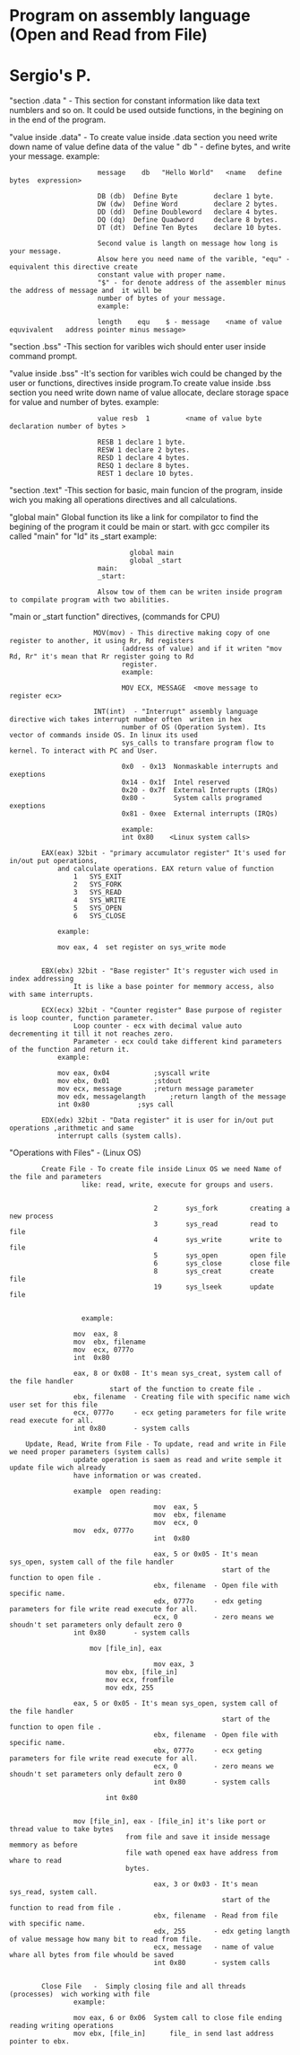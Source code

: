 # Program on assembly language (Open and Read from File)
# Sergio's P.
"section .data "	- This section for constant information like data text numblers and so on. It could be used 
			  outside functions, in the begining on in the end of the program.

"value inside .data"	- To create value inside .data section you need write down name of value define data 
                          of the value " db " - define bytes, and write your message. 
                          example:
                          
                          message    db   "Hello World"   <name   define bytes  expression>
                          
                          DB (db)  Define Byte         declare 1 byte.
                          DW (dw)  Define Word         declare 2 bytes.
                          DD (dd)  Define Doubleword   declare 4 bytes.
                          DQ (dq)  Define Quadword     declare 8 bytes.
                          DT (dt)  Define Ten Bytes    declare 10 bytes.
                          
                          Second value is langth on message how long is your message.
                          Alsow here you need name of the varible, "equ" - equivalent this directive create
                          constant value with proper name. 
                          "$" - for denote address of the assembler minus the address of message and  it will be 
                          number of bytes of your message.
                          example:
                          
                          length    equ    $ - message    <name of value  equvivalent   address pointer minus message>

"section .bss"		 -This section for varibles wich should enter user inside command prompt.

"value inside .bss"	 -It's section for varibles wich could be changed by the user or 
                          functions, directives inside program.To create value inside .bss section you need 
                          write down name of value allocate, declare storage space for value and number of bytes.
                          example:
                          
                          value resb  1         <name of value byte declaration number of bytes >
                          
                          RESB 1 declare 1 byte.
                          RESW 1 declare 2 bytes.
                          RESD 1 declare 4 bytes.
                          RESQ 1 declare 8 bytes.
                          REST 1 declare 10 bytes.

"section .text"		 -This section for basic, main funcion of the program, inside wich you making all operations
			  directives and all calculations.

"global main"	          Global function its like a link for compilator to find the begining of the program 
                          it could be main or start. with gcc compiler its  called "main" for "Id" its  _start
                          example:
                    
                                  global main
                                  global _start
                          main:
                          _start:
                    
                          Alsow tow of them can be writen inside program to compilate program with two abilities. 


"main or _start function"  directives, (commands for CPU) 
                          
                         MOV(mov) - This directive making copy of one register to another, it using Rr, Rd registers 
                                (address of value) and if it writen "mov Rd, Rr" it's mean that Rr register going to Rd 
                                register.
                                example:
                                
                                MOV ECX, MESSAGE  <move message to register ecx>
                                
                         INT(int)  - "Interrupt" assembly language directive wich takes interrupt number often  writen in hex
                                number of OS (Operation System). Its vector of commands inside OS. In linux its used 
                                sys_calls to transfare program flow to kernel. To interact with PC and User.
                                
                                0x0  - 0x13  Nonmaskable interrupts and exeptions
                                0x14 - 0x1f  Intel reserved
                                0x20 - 0x7f  External Interrupts (IRQs)
                                0x80 -       System calls programed exeptions
                                0x81 - 0xee  External interrupts (IRQs)
                                
                                example:
                                int 0x80    <Linux system calls>
			
			EAX(eax) 32bit - "primary accumulator register" It's used for in/out put operations, 
				and calculate operations. EAX return value of function
					1	SYS_EXIT	
					2	SYS_FORK		
					3	SYS_READ	
					4	SYS_WRITE
					5	SYS_OPEN
					6	SYS_CLOSE

				example:
				
				mov eax, 4	set register on sys_write mode

			
			EBX(ebx) 32bit - "Base register" It's reguster wich used in index addressing
			        It is like a base pointer for memmory access, also with same interrupts. 

			ECX(ecx) 32bit - "Counter register" Base purpose of register is loop counter, function parameter.
			        Loop counter - ecx with decimal value auto decrementing it till it not reaches zero.
			        Parameter - ecx could take different kind parameters of the function and return it.
				example:

				mov eax, 0x04			;syscall write
				mov ebx, 0x01			;stdout
				mov ecx, message		;return message parameter
				mov edx, messagelangth 		;return langth of the message
				int 0x80			;sys call

			EDX(edx) 32bit - "Data register" it is user for in/out put operations ,arithmetic and same
				interrupt calls (system calls).



"Operations with Files"	- (Linux OS) 

			Create File - To create file inside Linux OS we need Name of the file and parameters
				      like: read, write, execute for groups and users.


                                        2       sys_fork        creating a new process
                                        3       sys_read        read to file
                                        4       sys_write       write to file
                                        5       sys_open        open file
                                        6       sys_close       close file
                                        8       sys_creat       create file
                                        19      sys_lseek       update file


				      example:

					mov  eax, 8
					mov  ebx, filename
					mov  ecx, 0777o
					int  0x80

					eax, 8 or 0x08 - It's mean sys_creat, system call of the file handler
							 start of the function to create file .
					ebx, filename  - Creating file with specific name wich user set for this file
					ecx, 0777o     - ecx geting parameters for file write read execute for all.
					int 0x80       - system calls

        Update, Read, Write from File - To update, read and write in File we need proper parameters (system calls)
					update operation is saem as read and write semple it update file wich already 
					have information or was created.

					example  open reading:
						
                                        mov  eax, 5
                                        mov  ebx, filename
                                        mov  ecx, 0
					mov  edx, 0777o
                                        int  0x80

                                        eax, 5 or 0x05 - It's mean sys_open, system call of the file handler
                                                         start of the function to open file .
                                        ebx, filename  - Open file with specific name.
                                        edx, 0777o     - edx geting parameters for file write read execute for all.
                                        ecx, 0	       - zero means we shoudn't set parameters only default zero 0 
					int 0x80       - system calls

          				mov [file_in], eax

                                        mov eax, 3  
			                mov ebx, [file_in]     
			                mov ecx, fromfile              
			                mov edx, 255    
					
					eax, 5 or 0x05 - It's mean sys_open, system call of the file handler
                                                         start of the function to open file .
                                        ebx, filename  - Open file with specific name.
                                        ebx, 0777o     - ecx geting parameters for file write read execute for all.
                                        ecx, 0         - zero means we shoudn't set parameters only default zero 0
                                        int 0x80       - system calls

			                int 0x80           


					mov [file_in], eax - [file_in] it's like port or thread value to take bytes
							     from file and save it inside message memmory as before 
							     file wath opened eax have address from whare to read 
							     bytes.	

                                        eax, 3 or 0x03 - It's mean sys_read, system call. 
                                                         start of the function to read from file .
                                        ebx, filename  - Read from file with specific name.
                                        edx, 255       - edx geting langth of value message how many bit to read from file.
                                        ecx, message   - name of value whare all bytes from file whould be saved
                                        int 0x80       - system calls

					
			Close File   -  Simply closing file and all threads (processes)  wich working with file
					example:
					
					mov eax, 6 or 0x06	System call to close file ending reading writing operations 	
					mov ebx, [file_in]      file_ in send last address pointer to ebx.
 
